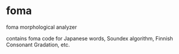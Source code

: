 # foma
foma morphological analyzer

contains foma code for Japanese words, Soundex algorithm, Finnish Consonant Gradation, etc.
